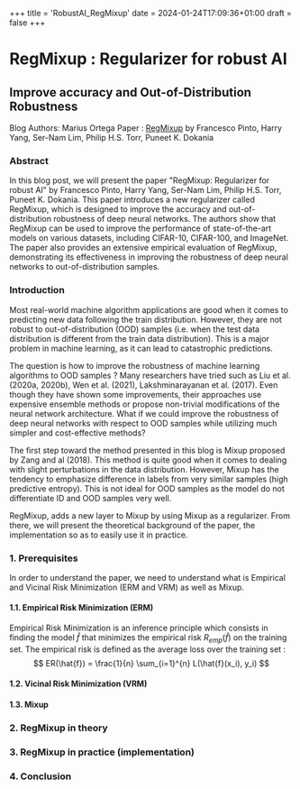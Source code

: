 +++
title = 'RobustAI_RegMixup'
date = 2024-01-24T17:09:36+01:00
draft = false
+++

# RegMixup : Regularizer for robust AI
## Improve accuracy and Out-of-Distribution Robustness

Blog Authors: Marius Ortega
Paper : [RegMixup](https://arxiv.org/abs/2206.14502) by Francesco Pinto, Harry Yang, Ser-Nam Lim, Philip H.S. Torr, Puneet K. Dokania

### Abstract
In this blog post, we will present the paper "RegMixup: Regularizer for robust AI" by Francesco Pinto, Harry Yang, Ser-Nam Lim, Philip H.S. Torr, Puneet K. Dokania. This paper introduces a new regularizer called RegMixup, which is designed to improve the accuracy and out-of-distribution robustness of deep neural networks. The authors show that RegMixup can be used to improve the performance of state-of-the-art models on various datasets, including CIFAR-10, CIFAR-100, and ImageNet. The paper also provides an extensive empirical evaluation of RegMixup, demonstrating its effectiveness in improving the robustness of deep neural networks to out-of-distribution samples.

### Introduction

Most real-world machine algorithm applications are good when it comes to predicting new data following the train distribution. However, they are not robust to out-of-distribution (OOD) samples (i.e. when the test data distribution is different from the train data distribution). This is a major problem in machine learning, as it can lead to catastrophic predictions. 

The question is how to improve the robustness of machine learning algorithms to OOD samples ?
Many researchers have tried such as Liu et al. (2020a, 2020b), Wen et al. (2021), Lakshminarayanan et al. (2017). Even though they have shown some improvements, their approaches use expensive ensemble methods or propose non-trivial modifications of the neural network architecture. What if we could improve the robustness of deep neural networks with respect to OOD samples while utilizing much simpler and cost-effective methods?

The first step toward the method presented in this blog is Mixup proposed by Zang and al (2018). This method is quite good when it comes to dealing with slight perturbations in the data distribution. However, Mixup has the tendency to emphasize difference in labels from very similar samples (high predictive entropy). This is not ideal for OOD samples as the model do not differentiate ID and OOD samples very well.

RegMixup, adds a new layer to Mixup by using Mixup as a regularizer. From there, we will present the theoretical background of the paper, the implementation so as to easily use it in practice.

### 1. Prerequisites

In order to understand the paper, we need to understand what is Empirical and Vicinal Risk Minimization (ERM and VRM) as well as Mixup.

#### 1.1. Empirical Risk Minimization (ERM)

Empirical Risk Minimization is an inference principle which consists in finding the model $\hat{f}$ that minimizes the empirical risk $R_{emp}(\hat{f})$ on the training set. The empirical risk is defined as the average loss over the training set :
$$
ER(\hat{f}) = \frac{1}{n} \sum_{i=1}^{n} L(\hat{f}(x_i), y_i)
$$

#### 1.2. Vicinal Risk Minimization (VRM)

#### 1.3. Mixup

### 2. RegMixup in theory

### 3. RegMixup in practice (implementation)

### 4. Conclusion

